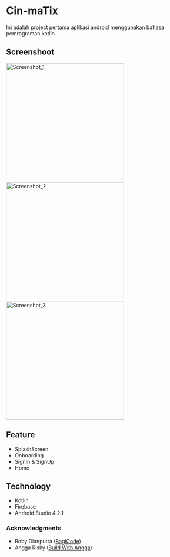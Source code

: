 # Cin-maTix
Ini adalah project pertama aplikasi android menggunakan bahasa pemrograman kotlin

## Screenshoot
<p>
<img alt="Screenshot_1" src="https://user-images.githubusercontent.com/69950722/219075874-cbf1aa8b-a2ae-4338-8cf2-96f466429c74.png" width="320">&emsp;
<img alt="Screenshot_2" src="https://user-images.githubusercontent.com/69950722/219079412-e6f83eb2-bd1c-4730-afcb-67692d8d8ebb.png" width="320">&emsp;
<img alt="Screenshot_3" src="https://user-images.githubusercontent.com/69950722/219078872-b0c19732-e4e8-4a5b-8bb3-1978700ea522.png" width="320">
</p>

## Feature
* SplashScreen
* Onboarding
* SignIn & SignUp
* Home

## Technology
- Kotlin
- Firebase
- Android Studio 4.2.1


### Acknowledgments
- Roby Dianputra ([BagiCode](https://bagicode.com/))
- Angga Risky ([Build With Angga](https://buildwithangga.com/))
